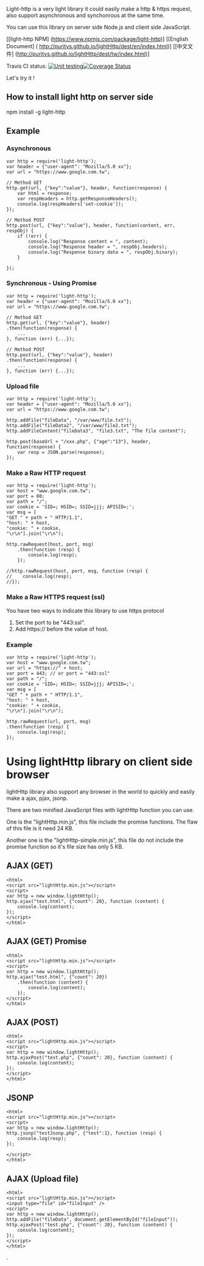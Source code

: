 
Light-http is a very light library it could easily make a http & https request, also support asynchronous and synchonrous at the same time.

You can use this library on server side Node.js  and client side JavaScript.


[[light-http NPM] (https://www.npmjs.com/package/light-http)]
[[English Document] ( http://puritys.github.io/lightHttp/dest/en/index.html)]
[[中文文件] (http://puritys.github.io/lightHttp/dest/tw/index.html)]


Travis CI status: [![Unit testing](https://travis-ci.org/puritys/lightHttp.png?branch=master)](https://travis-ci.org/puritys/lightHttp)[![Coverage Status](https://coveralls.io/repos/github/puritys/lightHttp/badge.svg?branch=master)](https://coveralls.io/github/puritys/lightHttp?branch=master)


Let's try it !


## How to install light http on server side 
npm install -g light-http

## Example 

### Asynchronous 

    var http = require('light-http');
    var header = {"user-agent": "Mozilla/5.0 xx"};
    var url = "https://www.google.com.tw";
    
    // Method GET
    http.get(url, {"key":"value"}, header, function(response) {
        var html = response;
        var respHeaders = http.getResponseHeaders();
        console.log(respHeaders['set-cookie']);
    });
    
    // Method POST
    http.post(url, {"key":"value"}, header, function(content, err, respObj) {
        if (!err) {
            console.log("Response content = ", content);
            console.log("Response header = ", respObj.headers);
            console.log("Response binary data = ", respObj.binary);
        }
        
    });


### Synchronous - Using Promise


    var http = require('light-http');
    var header = {"user-agent": "Mozilla/5.0 xx"};
    var url = "https://www.google.com.tw";
    
    // Method GET
    http.get(url, {"key":"value"}, header)
    .then(function(response) {
        ...
    }, function (err) {...});
    
    // Method POST
    http.post(url, {"key":"value"}, header)
    .then(function(response) {
        ...
    }, function (err) {...});



### Upload file


    var http = require('light-http');
    var header = {"user-agent": "Mozilla/5.0 xx"};
    var url = "https://www.google.com.tw";
    
    http.addFile("fileData", "/var/www/file.txt");
    http.addFile("fileData2", "/var/www/file2.txt");
    http.addFileContent("fileData3", "file3.txt", "The file content");
    
    http.post(baseUrl + "/xxx.php", {"age":"13"}, header, function(response) {
        var resp = JSON.parse(response);
    });


### Make a Raw HTTP request

    var http = require('light-http');
    var host = "www.google.com.tw";
    var port = 80;
    var path = "/";
    var cookie = 'SID=; HSID=; SSID=jjj; APISID=;';
    var msg = [
    "GET " + path + " HTTP/1.1",
    "host: " + host,
    "cookie: " + cookie,
    "\r\n"].join("\r\n");

    http.rawRequest(host, port, msg)
        .then(function (resp) {
            console.log(resp);
        });

    //http.rawRequest(host, port, msg, function (resp) {
    //    console.log(resp);
    //});


### Make a Raw HTTPS request (ssl)

You have two ways to indicate this library to use https protocol

1. Set the port to be "443:ssl".
2. Add https:// before the value of host.

### Example

    var http = require('light-http');
    var host = "www.google.com.tw";
    var url = "https://" + host;
    var port = 443; // or port = "443:ssl"
    var path = "/";
    var cookie = 'SID=; HSID=; SSID=jjj; APISID=;';
    var msg = [
    "GET " + path + " HTTP/1.1",
    "host: " + host,
    "cookie: " + cookie,
    "\r\n"].join("\r\n");
    
    http.rawRequest(url, port, msg)
    .then(function (resp) {
        console.log(resp);
    });



Using lightHttp library on client side browser
=================================

lightHttp library also support any browser in the world to quickly and easily make a ajax, pjax, jsonp.

There are two minified JavaScript files with lightHttp function  you can use.

One is the "lightHttp.min.js", this file include the promise functions. The flaw of this file is it need 24 KB.

Another one is the "lightHttp-simple.min.js", this file do not include the promise function so it's file size has only 5 KB.

AJAX (GET)
----------

    <html>
    <script src="lightHttp.min.js"></script>
    <script>
    var http = new window.lightHttp();
    http.ajax("test.html", {"count": 20}, function (content) {
        console.log(content);
    });
    </script>
    </html>

AJAX (GET) Promise
----------

    <html>
    <script src="lightHttp.min.js"></script>
    <script>
    var http = new window.lightHttp();
    http.ajax("test.html", {"count": 20})
        .then(function (content) {
            console.log(content);
        });
    </script>
    </html>

AJAX (POST)
----------

    <html>
    <script src="lightHttp.min.js"></script>
    <script>
    var http = new window.lightHttp();
    http.ajaxPost("test.php", {"count": 20}, function (content) {
        console.log(content);
    });
    </script>
    </html>

JSONP
------

    <html>
    <script src="lightHttp.min.js"></script>
    <script>
    var http = new window.lightHttp();
    http.jsonp("testJsonp.php", {"test":1}, function (resp) {
        console.log(resp);
    });

    </script>
    </html>

AJAX (Upload file)
----------

    <html>
    <script src="lightHttp.min.js"></script>
    <input type="file" id="fileInput" />
    <script>
    var http = new window.lightHttp();
    http.addFile("fileData", document.getElementById("fileInput"));
    http.ajaxPost("test.php", {"count": 20}, function (content) {
        console.log(content);
    });
    </script>
    </html>


.

